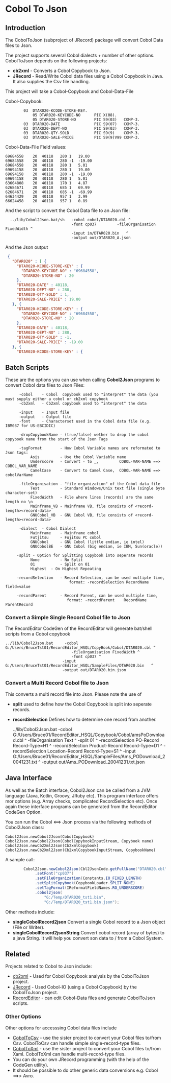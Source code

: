 # Cobol To Json
## Introduction

The CobolToJson (subproject of JRecord) package will convert Cobol Data files to Json.

The project supports several Cobol dialects + number of other options. CobolToJson depends on the following projects:

* **cb2xml** - Converts a Cobol Copybook to Json.
* **JRecord** - Read/Write Cobol data files using a Cobol Copybook in Java. It also supplies the Csv file handling. 

This project will take a Cobol-Copybook and Cobol-Data-File

Cobol-Copybook:

~~~Cobol
        03  DTAR020-KCODE-STORE-KEY.
            05 DTAR020-KEYCODE-NO      PIC X(08).
            05 DTAR020-STORE-NO        PIC S9(03)   COMP-3.
        03  DTAR020-DATE               PIC S9(07)   COMP-3.
        03  DTAR020-DEPT-NO            PIC S9(03)   COMP-3.
        03  DTAR020-QTY-SOLD           PIC S9(9)    COMP-3.
        03  DTAR020-SALE-PRICE         PIC S9(9)V99 COMP-3.
~~~

Cobol-Data-File Field values: 

    69684558	20	40118	280	1	19.00
    69684558	20	40118	280	-1	-19.00
    69684558	20	40118	280	1	5.01
    69694158	20	40118	280	1	19.00
    69694158	20	40118	280	-1	-19.00
    69694158	20	40118	280	1	5.01
    63604808	20	40118	170	1	4.87
    62684671	20	40118	685	1	69.99
    62684671	20	40118	685	-1	-69.99
    64634429	20	40118	957	1	3.99
    66624458	20	40118	957	1	0.89    
    
And the script to convert the Cobol Data file to an Json file:

      ../lib/Cobol2Json.bat/sh   -cobol cobol/DTAR020.cbl ^
                                 -font cp037         -fileOrganisation FixedWidth ^
                                 -input in/DTAR020.bin   ^
                                 -output out/DTAR020_A.json
 
And the Json output 

~~~json  
 {
   "DTAR020" : [ {
     "DTAR020-KCODE-STORE-KEY" : {
       "DTAR020-KEYCODE-NO" : "69684558",
       "DTAR020-STORE-NO" : 20
     },
     "DTAR020-DATE" : 40118,
     "DTAR020-DEPT-NO" : 280,
     "DTAR020-QTY-SOLD" : 1,
     "DTAR020-SALE-PRICE" : 19.00
   }, {
     "DTAR020-KCODE-STORE-KEY" : {
       "DTAR020-KEYCODE-NO" : "69684558",
       "DTAR020-STORE-NO" : 20
     },
     "DTAR020-DATE" : 40118,
     "DTAR020-DEPT-NO" : 280,
     "DTAR020-QTY-SOLD" : -1,
     "DTAR020-SALE-PRICE" : -19.00
   }, {
     "DTAR020-KCODE-STORE-KEY" : {   
~~~


## Batch Scripts

These are the options you can use when calling <b>Cobol2Json</b> programs to convert Cobol data files to Json Files:

          -cobol	- Cobol  copybook used to "interpret" the data (you must supply either a cobol or cb2xml copybook  
          -cb2xml	- Cb2xml copybook used to "interpret" the data  
 
          -input	- Input file  
          -output	- Output file  
          -font  	- Characterset used in the Cobol data file (e.g. IBM037 for US-EBCIDIC)  
 
          -dropCopybookName	- (true/false) wether to drop the cobol copybook name from the start of the Json Tags  
 
          -tagFormat     	- How Cobol Variable names are reformated to Json tags:  
               Asis       	- Use the Cobol Variable name  
               Underscore 	- Convert - to _,         COBOL-VAR-NAME ==> COBOL_VAR_NAME  
               CamelCase  	- Convert to Camel Case,  COBOL-VAR-NAME ==> cobolVarName  

          -fileOrganisation	- "file organization" of the Cobol data file  
               Text    		- Standard Windows/Unix text file (single byte character-set)  
               FixedWidth 	- File where lines (records) are the same length no \n  
               Mainframe_VB	- Mainframe VB, file consists of <record-length><record-data>  
               GNUCobol_VB	- GNU Cobol VB, file consists of <record-length><record-data>  
 
          -dialect	- Cobol Dialect  
               Mainframe	- Mainframe cobol  
               Futjitsu 	- Fujitsu PC cobol  
               GNUCobol 	- GNU Cobol (little endian, ie intel)  
               GNUCobolBE	- GNU Cobol (big endian, ie IBM, Sun(oracle))  
 
         -split	- Option for Splitting Copybook into seperate records  
               None      	- No Split  
               01        	- Split on 01  
               Highest	- On Highest Repeating  
 
         -recordSelection	- Record Selection, can be used multiple time,  
                                format: -recordSelection RecordName field=value
 
         -recordParent   	- Record Parent, can be used multiple time,  
                               format: -recordParent    RecordName ParentRecord
 
 

### Convert a Simple Single Record Cobol file to Json

The RecordEditor CodeGen of the RecordEditor will generate bat/shell scripts from a Cobol copybook

    ../lib/Cobol2Json.bat     -cobol G:/Users/BruceTst01/RecordEditor_HSQL/CopyBook/Cobol/DTAR020.cbl ^
                                 -fileOrganisation FixedWidth ^
                                 -font cp037 ^
                             -input  G:/Users/BruceTst01/RecordEditor_HSQL/SampleFiles/DTAR020.bin   ^
                             -output out/DTAR020.bin.json

                             
### Convert a Multi Record Cobol file to Json

This converts a multi record file into Json. Please note the use of

* **split**   used to define how the Cobol Copybook is split into seperate records.
* **recordSelection** Defines how to determine one record from another.

     ../lib/Cobol2Json.bat    -cobol G:/Users/Bruce01/RecordEditor_HSQL/Copybook/Cobol/amsPoDownload.cbl ^
                                 -fileOrganisation Text ^
                                 -split 01 ^
                                 -recordSelection PO-Record  Record-Type=H1 ^
                                 -recordSelection Product-Record  Record-Type=D1 ^
                                 -recordSelection Location-Record  Record-Type=S1 ^
                             -input  G:/Users/Bruce01/RecordEditor_HSQL/SampleFiles/Ams_PODownload_20041231.txt   ^
                             -output out/Ams_PODownload_20041231.txt.json
 
## Java Interface

As well as the Batch interface, Cobol2Json can be called from a JVM language (Java, Kotlin, Groovy, JRuby etc). This program interface offers mor options (e.g. Array checks, complicated RecordSelection etc). Once again these interface programs can be generated from the RecordEditor CodeGen Option.

You can run the Cobol <==> Json process via the following methods of Cobol2Json class:

    Cobol2Json.newCobol2Json(CobolCopybook)
    Cobol2Json.newCobol2Json(CobolCopybookInputStream, Copybook name)
    Cobol2Json.newCb2Xml2Json(Cb2xmlCopybook)
    Cobol2Json.newCb2Xml2Json(Cb2xmlCopybookInputStream, CopybookName)
 
 

A sample call:
          
~~~java
        Cobol2Json.newCobol2Json(Cbl2JsonCode.getFullName("DTAR020.cbl"))
             .setFont("cp037")
             .setFileOrganization(Constants.IO_FIXED_LENGTH)
             .setSplitCopybook(CopybookLoader.SPLIT_NONE)
             .setTagFormat(IReformatFieldNames.RO_UNDERSCORE)
             .cobol2json(
                 "G:/Temp/DTAR020_tst1.bin",
                 "G:/Temp/DTAR020_tst1.bin.json");
~~~


Other methods include:

* **singleCobolRecord2json**  Convert a single Cobol record to a Json object (File or Writer).
* **singleCobolRecord2jsonString**   Convert cobol record (array of bytes) to a java String. It will help you convert son data to / from a Cobol System. 

## Related

Projects related to Cobol to Json include:

* [cb2xml](https://github.com/bmTas/cb2xml) - Used for Cobol Copybook analysis by the CobolToJson project.
* [JRecord](https://github.com/bmTas/JRecord) - Used Cobol-IO (using a Cobol Copybook) by the CobolToJson project.
* [RecordEditor](http://record-editor.sourceforge.net/) - can edit Cobol-Data files and generate CobolToJson scripts. 

### Other Options

Other options for accesssing Cobol data files include

* [CobolToCsv](https://sourceforge.net/projects/coboltocsv/) - use the sister project to convert your Cobol files to/from Csv. CobolToCsv can handle simple single-record-type files.
* [CobolToXml](https://sourceforge.net/projects/coboltoxml/) - use the sister project to convert your Cobol files to/from Xaml. CobolToXml can handle multi-record-type files.
* You can do your own JRecord programming (with the help of the CodeGen utility).
* It should be possible to do other generic data conversions e.g. Cobol ==>> Avro. 

